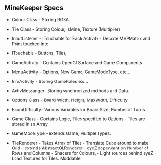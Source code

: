 MineKeeper Specs
----------------

- Colour Class  - Storing RGBA
- Tile Class 	- Storing Colour, isMine, Texture (Multiplier)

- InputListener - ITouchable for Each Activity
		- Decode MVPMatrix and Point touched into  

- ITouchable   	- Buttons, Tiles, 

- GameActivity 	- Contains OpenGl Surface and Game Components
- MenuActivity 	- Options, New Game, GameModeType, etc...
- InfoActivity  - Storing GameRules etc...

- ActivMessanger- Storing synchronized methods and Data.
- Options Class - Board Width, Height, MaxWidth, Difficulty
- EnumDifficulty- Various Variables for Board Size, Number of Turns.

- Game Class 	- Contains Logic, Tiles specified to Options
		- Tiles are stored in an Array.
- GameModeType	- extends Game, Multiple Types.

- TileRenderer 	- Takes Array of Tiles
		- Translate Cube around to make Grid
		- extends AbstractGLRenderer
	 	- eyeZ dependant on Number of Rows and Columns 
		- Shaders for Colours,
		- Light sources behind eyeZ
		- Load Textures for Tiles. Moddable.



